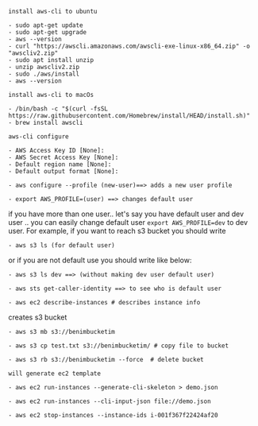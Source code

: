 `install aws-cli to ubuntu` 

```
- sudo apt-get update
- sudo apt-get upgrade
- aws --version
- curl "https://awscli.amazonaws.com/awscli-exe-linux-x86_64.zip" -o "awscliv2.zip"
- sudo apt install unzip
- unzip awscliv2.zip
- sudo ./aws/install
- aws --version
```
`install aws-cli to macOs`

```
- /bin/bash -c "$(curl -fsSL https://raw.githubusercontent.com/Homebrew/install/HEAD/install.sh)"
- brew install awscli
```

`aws-cli configure`
```
- AWS Access Key ID [None]:
- AWS Secret Access Key [None]: 
- Default region name [None]:
- Default output format [None]:
```

```
- aws configure --profile (new-user)==> adds a new user profile
```
```
- export AWS_PROFILE=(user) ==> changes default user
```

if you have more than one user.. let's say you have default user and dev user .. you can easily change default user `export AWS_PROFILE=dev` to dev user. 
For example, if you want to reach s3 bucket you should write

```
- aws s3 ls (for default user)
```
or if you are not default use you should write like below: 

```
- aws s3 ls dev ==> (without making dev user default user)
```

```
- aws sts get-caller-identity ==> to see who is default user
```


```
- aws ec2 describe-instances # describes instance info
```

creates s3 bucket 
```
- aws s3 mb s3://benimbucketim
```

```
- aws s3 cp test.txt s3://benimbucketim/ # copy file to bucket
```

```
- aws s3 rb s3://benimbucketim --force  # delete bucket
```

`will generate ec2 template`
```
- aws ec2 run-instances --generate-cli-skeleton > demo.json 
```

```
- aws ec2 run-instances --cli-input-json file://demo.json
```
```
- aws ec2 stop-instances --instance-ids i-001f367f22424af20
```

